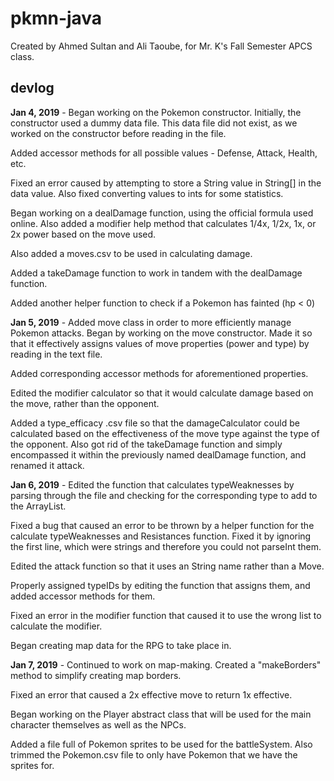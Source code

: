 # pkmn-java
Created by Ahmed Sultan and Ali Taoube, for Mr. K's Fall Semester APCS class.

## devlog

**Jan 4, 2019** -
Began working on the Pokemon constructor. Initially, the constructor used a dummy data file. This data file
did not exist, as we worked on the constructor before reading in the file.

Added accessor methods for all possible values - Defense, Attack, Health, etc.

Fixed an error caused by attempting to store a String value in String[] in the data value. Also fixed converting values to ints for some statistics.

Began working on a dealDamage function, using the official formula used online. Also added a modifier help method that calculates 1/4x, 1/2x, 1x, or 2x power based on the move used.

Also added a moves.csv to be used in calculating damage.

Added a takeDamage function to work in tandem with the dealDamage function.

Added another helper function to check if a Pokemon has fainted (hp < 0)

**Jan 5, 2019** -
Added move class in order to more efficiently manage Pokemon attacks. Began by working on the move constructor. Made it so that it effectively assigns values of move properties (power and type) by reading in the text file.

Added corresponding accessor methods for aforementioned properties.

Edited the modifier calculator so that it would calculate damage based on the move, rather than the opponent.

Added a type_efficacy .csv file so that the damageCalculator could be calculated based on the effectiveness of the move type against the type of the opponent. Also got rid of the takeDamage function and simply encompassed it within the previously named dealDamage function, and renamed it attack.

**Jan 6, 2019** -
Edited the function that calculates typeWeaknesses by parsing through the file and checking for the corresponding type to add to the ArrayList.

Fixed a bug that caused an error to be thrown by a helper function for the calculate typeWeaknesses and Resistances function. Fixed it by ignoring the first line, which were strings and therefore you could not parseInt them.

Edited the attack function so that it uses an String name rather than a Move.

Properly assigned typeIDs by editing the function that assigns them, and added accessor methods for them.

Fixed an error in the modifier function that caused it to use the wrong list to calculate the modifier.

Began creating map data for the RPG to take place in.

**Jan 7, 2019** - Continued to work on map-making. Created a "makeBorders" method to simplify creating map borders.

Fixed an error that caused a 2x effective move to return 1x effective.

Began working on the Player abstract class that will be used for the main character themselves as well as the NPCs.

Added a file full of Pokemon sprites to be used for the battleSystem. Also trimmed the Pokemon.csv file to only have Pokemon that we have the sprites for.
